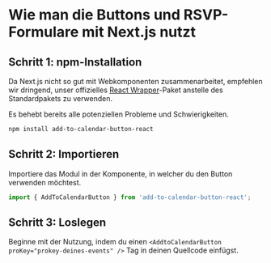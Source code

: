 
# Wie man die Buttons und RSVP-Formulare mit Next.js nutzt

## Schritt 1: npm-Installation

Da Next.js nicht so gut mit Webkomponenten zusammenarbeitet, empfehlen wir dringend, unser offizielles [React Wrapper](https://github.com/add2cal/add-to-calendar-button-react)-Paket anstelle des Standardpakets zu verwenden.

Es behebt bereits alle potenziellen Probleme und Schwierigkeiten.

```bash
npm install add-to-calendar-button-react
```

## Schritt 2: Importieren

Importiere das Modul in der Komponente, in welcher du den Button verwenden möchtest.

```typescript
import { AddToCalendarButton } from 'add-to-calendar-button-react';
```

## Schritt 3: Loslegen

Beginne mit der Nutzung, indem du einen `<AddtoCalendarButton proKey="prokey-deines-events" />` Tag in deinen Quellcode einfügst.
